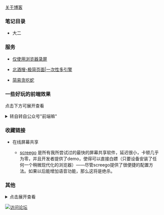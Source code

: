 [关于博客](https://beijiushare.github.io/about.html)

### 笔记目录

- 大二

### 服务

- [仅使用浏览器录屏](https://beijiushare.github.io/html/浏览器录屏.html)

- [北酒搜-极简页面|一次性多引擎](https://beijiushare.github.io/html/北酒搜.html)

- [简易贪吃蛇](https://beijiushare.github.io/html/简易贪吃蛇.html)

### 一些好玩的前端效果
点击下方可展开查看
<details>  
    <summary>转自转自公众号"前端嘛"</summary>  

- [猫猫拼图](https://beijiushare.github.io/html/拼图.html) [阅读原文](https://mp.weixin.qq.com/s/wPIve3ActS_jpqRW_-0u-g)

- [鱼缸漏水加点水吧!](https://beijiushare.github.io/html/鱼缸.html) [阅读原文](https://mp.weixin.qq.com/s/q3zunJ6BQNLK0GVYGMXYzA)

- [小幽灵盯着我的鼠标](https://beijiushare.github.io/html/小幽灵.html) [阅读原文](https://mp.weixin.qq.com/s/wgIr9yfqSzGmBq4E6nsXzg)

- [手表](https://beijiushare.github.io/html/手表.html) [阅读原文](https://mp.weixin.qq.com/s/DReTRbWvJ2JmGkvoGaxi9w)

- [好玩的时钟](https://beijiushare.github.io/html/好玩的时钟.html) [阅读原文](https://mp.weixin.qq.com/s/OwMDrqcfuQdF8RtugCMbrg)

- [嘻嘻不嘻嘻](https://beijiushare.github.io/html/嘻嘻不嘻嘻.html) [阅读原文](https://mp.weixin.qq.com/s/AMGPvfy_lvyL8PV2JtcW5A)

</details>

### 收藏链接

- 在线屏幕共享

    - [screego](https://app.screego.net/ "点击访问") 是所有我所尝试过的最快的屏幕共享软件，延迟很小，卡顿几乎为零，并且开发者提供了demo，使得可以直接白嫖（只要设备安装了任何一个稍微现代化的浏览器）——尽管screego提供了很便捷的配置方法。如果以后能增加语音功能，那么这将是绝杀。
   
### 其他
<details>  
    <summary>点击展开查看</summary>  

- [关于博客](https://beijiushare.github.io/about.html)

- [My first test blog!(test)](https://beijiushare.github.io/post/My%20first%20test%20blog%21.html)

- [大英复习大一下(test)](https://beijiushare.github.io/post/da-ying-fu-xi-da-yi-xia.html) 

- [高数复习大一下-test(test)](https://beijiushare.github.io/post/gao-shu-fu-xi-da-yi-xia--test.html)

- [2024暑假山水梦行活动记录(test)](https://beijiushare.github.io/post/2024-shu-jia-shan-shui-meng-xing-huo-dong-ji-lu.html)

- [笔记测试(test)](https://beijiushare.github.io/post/bi-ji-ce-shi.html)
</details>
    

[![访问论坛](https://beijiushare.github.io/photos/1.png "点击访问论坛参加讨论")](https://beijiuforum.freeflarum.com/)
